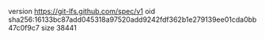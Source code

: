 version https://git-lfs.github.com/spec/v1
oid sha256:16133bc87add045318a97520add9242fdf362b1e279139ee01cda0bb47c0f9c7
size 38441
